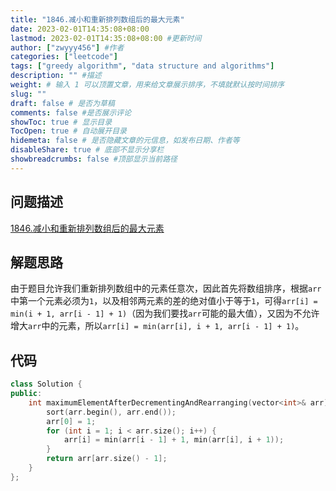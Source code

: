 ```yaml
---
title: "1846.减小和重新排列数组后的最大元素"
date: 2023-02-01T14:35:08+08:00
lastmod: 2023-02-01T14:35:08+08:00 #更新时间
author: ["zwyyy456"] #作者
categories: ["leetcode"]
tags: ["greedy algorithm", "data structure and algorithms"]
description: "" #描述
weight: # 输入 1 可以顶置文章，用来给文章展示排序，不填就默认按时间排序
slug: ""
draft: false # 是否为草稿
comments: false #是否展示评论
showToc: true # 显示目录
TocOpen: true # 自动展开目录
hidemeta: false # 是否隐藏文章的元信息，如发布日期、作者等
disableShare: true # 底部不显示分享栏
showbreadcrumbs: false #顶部显示当前路径
---
```

## 问题描述
[1846.减小和重新排列数组后的最大元素](https://leetcode.cn/problems/maximum-element-after-decreasing-and-rearranging/)

## 解题思路
由于题目允许我们重新排列数组中的元素任意次，因此首先将数组排序，根据`arr`中第一个元素必须为`1`，以及相邻两元素的差的绝对值小于等于`1`，可得`arr[i] = min(i + 1, arr[i - 1] + 1)`（因为我们要找`arr`可能的最大值），又因为不允许增大`arr`中的元素，所以`arr[i] = min(arr[i], i + 1, arr[i - 1] + 1)`。

## 代码
```cpp
class Solution {
public:
    int maximumElementAfterDecrementingAndRearranging(vector<int>& arr) {
        sort(arr.begin(), arr.end());
        arr[0] = 1;
        for (int i = 1; i < arr.size(); i++) {
            arr[i] = min(arr[i - 1] + 1, min(arr[i], i + 1));
        }
        return arr[arr.size() - 1];
    }
};
```
